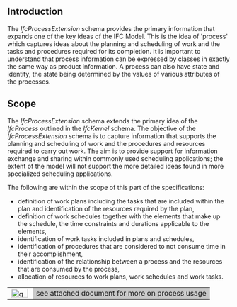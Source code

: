 ﻿## Introduction
The _IfcProcessExtension_ schema provides the primary information that expands one of the key ideas of the IFC Model. This is the idea of 'process' which captures ideas about the planning and scheduling of work and the tasks and procedures required for its completion. It is important to understand that process information can be expressed by classes in exactly the same way as product information. A process can also have state and identity, the state being determined by the values of various attributes of the processes.

## Scope
The _IfcProcessExtension_ schema extends the primary idea of the _IfcProcess_ outlined in the _IfcKernel_ schema. The objective of the _IfcProcessExtension_ schema is to capture information that supports the planning and scheduling of work and the procedures and resources required to carry out work. The aim is to provide support for information exchange and sharing within commonly used scheduling applications; the extent of the model will not support the more detailed ideas found in more specialized scheduling applications.

The following are within the scope of this part of the specifications:

* definition of work plans including the tasks that are included within the plan and identification of the resources required by the plan,
* definition of work schedules together with the elements that make up the schedule, the time constraints and durations applicable to the elements,
* identification of work tasks included in plans and schedules,
* identification of procedures that are considered to not consume time in their accomplishment,
* identification of the relationship between a process and the resources that are consumed by the process,
* allocation of resources to work plans, work schedules and work tasks.

<table cellpadding="2" cellspacing="2"> 
		<tr> 
		  <td width="41"><a href="lexical/text/ProcessUsage.htm" target="SOURCE"><img src="lexical/text/img/go.gif" alt="go" width="38" height="20" border="0"></a></td> 
		  <td bgcolor="#C8C8C8">see attached document for more on process
			 usage</td> 
		</tr> 
	 </table>